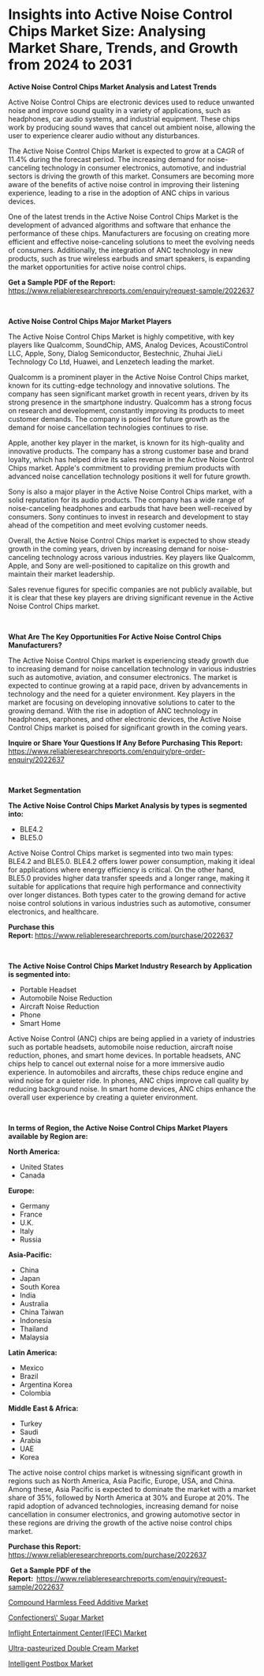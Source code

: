 <p><h1>Insights into Active Noise Control Chips Market Size: Analysing Market Share, Trends, and Growth from 2024 to 2031</h1></p><p><strong>Active Noise Control Chips Market Analysis and Latest Trends</strong></p>
<p><p>Active Noise Control Chips are electronic devices used to reduce unwanted noise and improve sound quality in a variety of applications, such as headphones, car audio systems, and industrial equipment. These chips work by producing sound waves that cancel out ambient noise, allowing the user to experience clearer audio without any disturbances.</p><p>The Active Noise Control Chips Market is expected to grow at a CAGR of 11.4% during the forecast period. The increasing demand for noise-canceling technology in consumer electronics, automotive, and industrial sectors is driving the growth of this market. Consumers are becoming more aware of the benefits of active noise control in improving their listening experience, leading to a rise in the adoption of ANC chips in various devices.</p><p>One of the latest trends in the Active Noise Control Chips Market is the development of advanced algorithms and software that enhance the performance of these chips. Manufacturers are focusing on creating more efficient and effective noise-canceling solutions to meet the evolving needs of consumers. Additionally, the integration of ANC technology in new products, such as true wireless earbuds and smart speakers, is expanding the market opportunities for active noise control chips.</p></p>
<p><strong>Get a Sample PDF of the Report:&nbsp;</strong> <a href="https://www.reliableresearchreports.com/enquiry/request-sample/2022637">https://www.reliableresearchreports.com/enquiry/request-sample/2022637</a></p>
<p>&nbsp;</p>
<p><strong>Active Noise Control Chips Major Market Players</strong></p>
<p><p>The Active Noise Control Chips Market is highly competitive, with key players like Qualcomm, SoundChip, AMS, Analog Devices, AcoustiControl LLC, Apple, Sony, Dialog Semiconductor, Bestechnic, Zhuhai JieLi Technology Co Ltd, Huawei, and Lenzetech leading the market.</p><p>Qualcomm is a prominent player in the Active Noise Control Chips market, known for its cutting-edge technology and innovative solutions. The company has seen significant market growth in recent years, driven by its strong presence in the smartphone industry. Qualcomm has a strong focus on research and development, constantly improving its products to meet customer demands. The company is poised for future growth as the demand for noise cancellation technologies continues to rise.</p><p>Apple, another key player in the market, is known for its high-quality and innovative products. The company has a strong customer base and brand loyalty, which has helped drive its sales revenue in the Active Noise Control Chips market. Apple's commitment to providing premium products with advanced noise cancellation technology positions it well for future growth.</p><p>Sony is also a major player in the Active Noise Control Chips market, with a solid reputation for its audio products. The company has a wide range of noise-canceling headphones and earbuds that have been well-received by consumers. Sony continues to invest in research and development to stay ahead of the competition and meet evolving customer needs.</p><p>Overall, the Active Noise Control Chips market is expected to show steady growth in the coming years, driven by increasing demand for noise-canceling technology across various industries. Key players like Qualcomm, Apple, and Sony are well-positioned to capitalize on this growth and maintain their market leadership. </p><p>Sales revenue figures for specific companies are not publicly available, but it is clear that these key players are driving significant revenue in the Active Noise Control Chips market.</p></p>
<p>&nbsp;</p>
<p><strong>What Are The Key Opportunities For Active Noise Control Chips Manufacturers?</strong></p>
<p><p>The Active Noise Control Chips market is experiencing steady growth due to increasing demand for noise cancellation technology in various industries such as automotive, aviation, and consumer electronics. The market is expected to continue growing at a rapid pace, driven by advancements in technology and the need for a quieter environment. Key players in the market are focusing on developing innovative solutions to cater to the growing demand. With the rise in adoption of ANC technology in headphones, earphones, and other electronic devices, the Active Noise Control Chips market is poised for significant growth in the coming years.</p></p>
<p><strong>Inquire or Share Your Questions If Any Before Purchasing This Report:</strong> <a href="https://www.reliableresearchreports.com/enquiry/pre-order-enquiry/2022637">https://www.reliableresearchreports.com/enquiry/pre-order-enquiry/2022637</a></p>
<p>&nbsp;</p>
<p><strong>Market Segmentation</strong></p>
<p><strong>The Active Noise Control Chips Market Analysis by types is segmented into:</strong></p>
<p><ul><li>BLE4.2</li><li>BLE5.0</li></ul></p>
<p><p>Active Noise Control Chips market is segmented into two main types: BLE4.2 and BLE5.0. BLE4.2 offers lower power consumption, making it ideal for applications where energy efficiency is critical. On the other hand, BLE5.0 provides higher data transfer speeds and a longer range, making it suitable for applications that require high performance and connectivity over longer distances. Both types cater to the growing demand for active noise control solutions in various industries such as automotive, consumer electronics, and healthcare.</p></p>
<p><strong>Purchase this Report:&nbsp;</strong><a href="https://www.reliableresearchreports.com/purchase/2022637">https://www.reliableresearchreports.com/purchase/2022637</a></p>
<p>&nbsp;</p>
<p><strong>The Active Noise Control Chips Market Industry Research by Application is segmented into:</strong></p>
<p><ul><li>Portable Headset</li><li>Automobile Noise Reduction</li><li>Aircraft Noise Reduction</li><li>Phone</li><li>Smart Home</li></ul></p>
<p><p>Active Noise Control (ANC) chips are being applied in a variety of industries such as portable headsets, automobile noise reduction, aircraft noise reduction, phones, and smart home devices. In portable headsets, ANC chips help to cancel out external noise for a more immersive audio experience. In automobiles and aircrafts, these chips reduce engine and wind noise for a quieter ride. In phones, ANC chips improve call quality by reducing background noise. In smart home devices, ANC chips enhance the overall user experience by creating a quieter environment.</p></p>
<p>&nbsp;</p>
<p><strong>In terms of Region, the Active Noise Control Chips Market Players available by Region are:</strong></p>
<p>
    <p> <strong> North America: </strong>
        <ul>
            <li>United States</li>
            <li>Canada</li>
        </ul>
        </p> 
    <p> <strong> Europe: </strong>
        <ul>
            <li>Germany</li>
            <li>France</li>
            <li>U.K.</li>
            <li>Italy</li>
            <li>Russia</li>
        </ul>
        </p> 
    <p> <strong> Asia-Pacific: </strong>
        <ul>
            <li>China</li>
            <li>Japan</li>
            <li>South Korea</li>
            <li>India</li>
            <li>Australia</li>
            <li>China Taiwan</li>
            <li>Indonesia</li>
            <li>Thailand</li>
            <li>Malaysia</li>
        </ul>
        </p> 
    <p> <strong> Latin America: </strong>
        <ul>
            <li>Mexico</li>
            <li>Brazil</li>
            <li>Argentina Korea</li>
            <li>Colombia</li>
        </ul>
        </p> 
    <p> <strong> Middle East & Africa: </strong>
        <ul>
            <li>Turkey</li>
            <li>Saudi</li>
            <li>Arabia</li>
            <li>UAE</li>
            <li>Korea</li>
        </ul>
    </p>
    </p>
<p><p>The active noise control chips market is witnessing significant growth in regions such as North America, Asia Pacific, Europe, USA, and China. Among these, Asia Pacific is expected to dominate the market with a market share of 35%, followed by North America at 30% and Europe at 20%. The rapid adoption of advanced technologies, increasing demand for noise cancellation in consumer electronics, and growing automotive sector in these regions are driving the growth of the active noise control chips market.</p></p>
<p><strong>Purchase this Report: </strong><a href="https://www.reliableresearchreports.com/purchase/2022637">https://www.reliableresearchreports.com/purchase/2022637</a></p>
<p>&nbsp;<strong>Get a Sample PDF of the Report:&nbsp;&nbsp;</strong><a href="https://www.reliableresearchreports.com/enquiry/request-sample/2022637">https://www.reliableresearchreports.com/enquiry/request-sample/2022637</a></p>
<p><strong></strong></p>
<p><p><a href="https://view.publitas.com/reportprime-1/compound-harmless-feed-additive-market-size-growth-outlook-from-2024-to-2031-projecting-at-markets-trends-analysis-by-application-regional-outlook-and-revenue/">Compound Harmless Feed Additive Market</a></p><p><a href="https://adventurous-uranium-ef9.notion.site/Confectioners-Sugar-Market-Insights-Market-Players-and-Forecast-Till-2031-23333138db844a3a8606c5e2b711f5f6">Confectioners\' Sugar Market</a></p><p><a href="https://view.publitas.com/reportprime-1/global-inflight-entertainment-center-ifec-market-by-types-applications-and-major-players-with-regional-growth-rate-analysis-and-development-situation-from-2024-to-2031/">Inflight Entertainment Center(IFEC) Market</a></p><p><a href="https://carnation-joke-41f.notion.site/Ultra-pasteurized-Double-Cream-Market-Size-Growth-and-Forecast-from-2024-2031-4baebae2a2ef4dfdb4a2c49cb45af91c">Ultra-pasteurized Double Cream Market</a></p><p><a href="https://extreme-scabiosa-c81.notion.site/Intelligent-Postbox-Market-Size-Share-Trends-Analysis-Report-By-Application-Regional-Outlook-Co-d2a9d4bfb3034a82a9856b7f6c23b798">Intelligent Postbox Market</a></p></p>